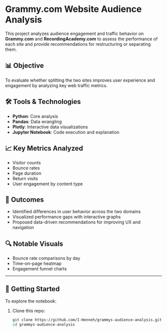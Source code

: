 # Grammy.com Website Audience Analysis

This project analyzes audience engagement and traffic behavior on **Grammy.com** and **RecordingAcademy.com** to assess the performance of each site and provide recommendations for restructuring or separating them.

## 📊 Objective
To evaluate whether splitting the two sites improves user experience and engagement by analyzing key web traffic metrics.

## 🛠 Tools & Technologies
- **Python**: Core analysis
- **Pandas**: Data wrangling
- **Plotly**: Interactive data visualizations
- **Jupyter Notebook**: Code execution and explanation

## 📈 Key Metrics Analyzed
- Visitor counts
- Bounce rates
- Page duration
- Return visits
- User engagement by content type

## 📌 Outcomes
- Identified differences in user behavior across the two domains
- Visualized performance gaps with interactive graphs
- Proposed data-driven recommendations for improving UX and navigation

## 🔍 Notable Visuals
- Bounce rate comparisons by day
- Time-on-page heatmap
- Engagement funnel charts

---

## 🚀 Getting Started
To explore the notebook:

1. Clone this repo:
   ```bash
   git clone https://github.com/I-Henneh/grammys-audience-analysis.git
   cd grammys-audience-analysis
